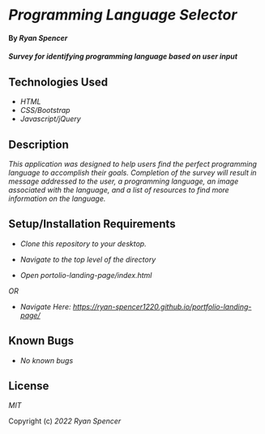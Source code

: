 # _Programming Language Selector_

#### By _Ryan Spencer_

#### _Survey for identifying programming language based on user input_

## Technologies Used

- _HTML_
- _CSS/Bootstrap_
- _Javascript/jQuery_

## Description

_This application was designed to help users find the perfect programming language to accomplish their goals. Completion of the survey will result in message addressed to the user, a programming language, an image associated with the language, and a list of resources to find more information on the language._

## Setup/Installation Requirements

- _Clone this repository to your desktop._

- _Navigate to the top level of the directory_

- _Open portolio-landing-page/index.html_

_OR_

- _Navigate Here: https://ryan-spencer1220.github.io/portfolio-landing-page/_

## Known Bugs

- _No known bugs_

## License

_MIT_

Copyright (c) _2022_ _Ryan Spencer_
